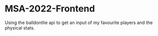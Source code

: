 # MSA-2022-Frontend
Using the balldontlie api to get an input of my favourite players and the physical stats.
